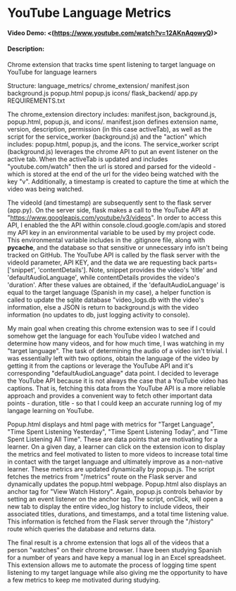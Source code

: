 # YouTube Language Metrics
#### Video Demo:  <(https://www.youtube.com/watch?v=12AKnAqowyQ)>

#### Description:
Chrome extension that tracks time spent listening to target language on YouTube for language learners

Structure:
language_metrics/
    chrome_extension/
        manifest.json
        background.js
        popup.html
        popup.js
        icons/
    flask_backend/
        app.py
    REQUIREMENTS.txt

The chrome_extension directory includes: manifest.json, background.js, popup.html, popup.js, and icons/. manifest.json defines extension name, version, description, permission (in this case activeTab), as well as the script for the service_worker (background.js) and the "action" which includes: popup.html, popup.js, and the icons. The service_worker script (background.js) leverages the chrome API to put an event listener on the active tab. When the activeTab is updated and includes "youtube.com/watch" then the url is stored and parsed for the videoId - which is stored at the end of the url for the video being watched with the key "v". Additionally, a timestamp is created to capture the time at which the video was being watched.

The videoId (and timestamp) are subsequently sent to the flask server (app.py). On the server side, flask makes a call to the YouTube API at "https://www.googleapis.com/youtube/v3/videos". In order to access this API, I enabled the the API within console.cloud.google.com/apis and stored my API key in an environmental variable to be used by my project code. This environmental variable includes in the .gitignore file, along with __pycache__, and the database so that sensitive or unnecessary info isn't being tracked on GitHub. The YouTube API is called by the flask server with the videoId parameter, API KEY, and the data we are requesting back parts=['snippet', 'contentDetails']. Note, snippet provides the video's 'title' and 'defaultAudioLanguage', while contentDetails provides the video's 'duration'. After these values are obtained, if the 'defaultAudioLanguage' is equal to the target language (Spanish in my case), a helper function is called to update the sqlite database "video_logs.db with the video's information, else a JSON is return to background.js with the video information (no updates to db, just logging activity to console). 

My main goal when creating this chrome extension was to see if I could somehow get the language for each YouTube video I watched and determine how many videos, and for how much time, I was watching in my "target language". The task of determining the audio of a video isn't trivial. I was essentially left with two options, obtain the language of the video by getting it from the captions or leverage the YouTube API and it's corresponding "defaultAudioLanguage" data point. I decided to leverage the YouTube API because it is not always the case that a YouTube video has captions. That is, fetching this data from the YouTube API is a more reliable approach and provides a convenient way to fetch other important data points - duration, title - so that I could keep an accurate running log of my langage learning on YouTube.  

Popup.html displays and html page with metrics for "Target Language", "Time Spent Listening Yesterday", "Time Spent Listening Today", and "Time Spent Listening All Time". These are data points that are motivating for a learner. On a given day, a learner can click on the extension icon to display the metrics and feel motivated to listen to more videos to increase total time in contact with the target language and ultimately improve as a non-native learner. These metrics are updated dynamically by popup.js. The script fetches the metrics from "/metrics" route on the Flask server and dynamically updates the popup.html webpage. Popup.html also displays an anchor tag for "View Watch History". Again, popup.js controls behavior by setting an event listener on the anchor tag. The script, onClick, will open a new tab to display the entire video_log history to include videos, their associated titles, durations, and timestamps, and a total time listening value. This information is fetched from the Flask server through the "/history" route which queries the database and returns data.

The final result is a chrome extension that logs all of the videos that a person "watches" on their chrome browser. I have been studying Spanish for a number of years and have kepy a manual log in an Excel spreadsheet. This extension allows me to automate the process of logging time spent listening to my target language while also giving me the opportunity to have a few metrics to keep me motivated during studying.